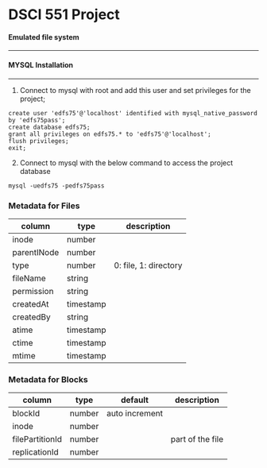 # DSCI 551 Project 
#### Emulated file system
--- 

#### MYSQL Installation
---
1. Connect to mysql with root and add this user and set privileges for the project;
```
create user 'edfs75'@'localhost' identified with mysql_native_password by 'edfs75pass';
create database edfs75;
grant all privileges on edfs75.* to 'edfs75'@'localhost';
flush privileges;
exit;
```
2. Connect to mysql with the below command to access the project database
```
mysql -uedfs75 -pedfs75pass
```


### Metadata for Files

|column | type | description | 
|---|---|---|
| inode | number | 
| parentINode | number | 
| type | number | 0: file, 1: directory |
| fileName | string | 
| permission | string | 
| createdAt | timestamp | 
| createdBy | string | 
| atime | timestamp | 
| ctime | timestamp | 
| mtime | timestamp | 

### Metadata for Blocks

|column | type | default | description |
|---|---|---|---|
| blockId | number | auto increment |
| inode | number |
| filePartitionId | number || part of the file|
| replicationId | number | 
